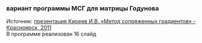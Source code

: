 ### вариант программы МСГ для матрицы Годунова
Источник: [презентация Киреев И.В. «Метод сопряженных градиентов» - Красноярск, 2011](https://github.com/ATeteryatnikov/Method-Conjugate-Gradients/blob/master/%D0%A0%D0%B5%D0%B0%D0%BB%D0%B8%D0%B7%D0%B0%D1%86%D0%B8%D1%8F%20%D1%80%D0%B0%D0%B7%D0%BB%D0%B8%D1%87%D0%BD%D1%8B%D1%85%20%D0%B2%D0%B0%D1%80%D0%B8%D0%B0%D0%BD%D1%82%D0%BE%D0%B2%20%D0%9C%D0%A1%D0%93/%D0%98%D1%81%D1%82%D0%BE%D1%87%D0%BD%D0%B8%D0%BA%D0%B8/%D0%9F%D1%80%D0%B5%D0%B7%D0%B5%D0%BD%D1%82%D0%B0%D1%86%D0%B8%D1%8F%20%D0%9A%D0%B8%D1%80%D0%B5%D0%B5%D0%B2%20%D0%BE%20%D0%9C%D0%A1%D0%93.pdf)  
В программе реализован 16 слайд
